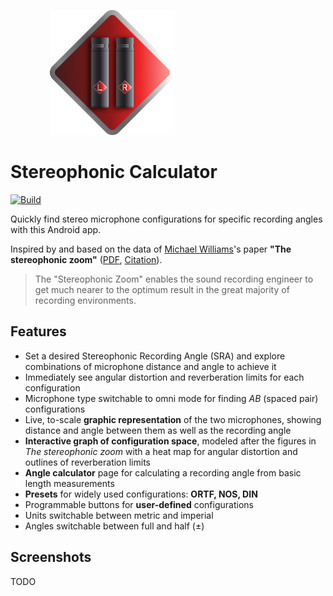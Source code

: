                 <img src="app/src/main/res/drawable/logo_1024.webp" width="200" height="200"/>

# Stereophonic Calculator

[![Build](https://github.com/svetter/stereocalc/actions/workflows/build.yml/badge.svg)](https://github.com/svetter/stereocalc/actions/workflows/build-and-test.yml)

Quickly find stereo microphone configurations for specific recording angles with this Android app.

Inspired by and based on the data of [Michael Williams](http://www.williamsmmad.com/)'s paper **"The stereophonic zoom"** ([PDF](https://www.gracedesign.com/support/StereoZoom10.pdf), [Citation](https://api.semanticscholar.org/CorpusID:202598177)).

> The "Stereophonic Zoom" enables the sound recording engineer to get much nearer to the optimum result in the great majority of recording environments.

## Features

- Set a desired Stereophonic Recording Angle (SRA) and explore combinations of microphone distance and angle to achieve it
- Immediately see angular distortion and reverberation limits for each configuration
- Microphone type switchable to omni mode for finding _AB_ (spaced pair) configurations
- Live, to-scale **graphic representation** of the two microphones, showing distance and angle between them as well as the recording angle
- **Interactive graph of configuration space**, modeled after the figures in _The stereophonic zoom_ with a heat map for angular distortion and outlines of reverberation limits
- **Angle calculator** page for calculating a recording angle from basic length measurements
- **Presets** for widely used configurations: **ORTF, NOS, DIN**
- Programmable buttons for **user-defined** configurations
- Units switchable between metric and imperial
- Angles switchable between full and half (±)

## Screenshots

TODO
